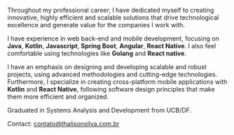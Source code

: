 Throughout my professional career, I have dedicated myself to creating innovative, highly efficient and scalable solutions that drive technological excellence and generate value for the companies I work with.

I have experience in web back-end and mobile development, focusing on **Java**, **Kotlin**, **Javascript**, **Spring Boot**, **Angular**, **React Native**. I also feel comfortable using technologies like **Golang** and **React native**.

I have an emphasis on designing and developing scalable and robust projects, using advanced methodologies and cutting-edge technologies. Furthermore, I specialize in creating cross-platform mobile applications with **Kotlin** and **React Native**, following software design principles that make them more efficient and organized.

Graduated in Systems Analysis and Development from UCB/DF.

Contact: contato@thalisonsilva.com.br
